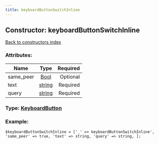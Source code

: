 ```yaml
---
title: keyboardButtonSwitchInline
---
```

## Constructor: keyboardButtonSwitchInline  
[Back to constructors index](index.md)



### Attributes:

| Name     |    Type       | Required |
|----------|:-------------:|---------:|
|same\_peer|[Bool](../types/Bool.md) | Optional|
|text|[string](../types/string.md) | Required|
|query|[string](../types/string.md) | Required|



### Type: [KeyboardButton](../types/KeyboardButton.md)


### Example:

```
$keyboardButtonSwitchInline = ['_' => keyboardButtonSwitchInline', 'same_peer' => true, 'text' => string, 'query' => string, ];
```